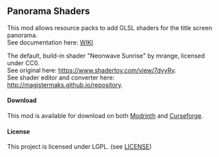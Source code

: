 ## Panorama Shaders
This mod allows resource packs to add GLSL shaders for the title screen panorama.  
See documentation here: [WIKI](https://github.com/magistermaks/mod-glsl/wiki)  

The default, build-in shader "Neonwave Sunrise" by mrange, licensed under CC0.  
See original here: https://www.shadertoy.com/view/7dyyRy.  
See shader editor and converter here: http://magistermaks.github.io/repository.  

#### Download
This mod is available for download on both [Modrinth](https://modrinth.com/mod/glsl-panorama) and [Curseforge](https://www.curseforge.com/minecraft/mc-mods/glsl-panorama).  

#### License
This project is licensed under LGPL. (see [LICENSE](LICENSE))
